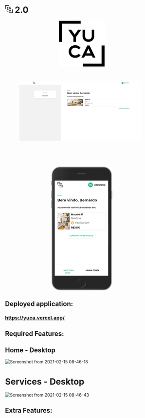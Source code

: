 # <img src=".github/images/logoYuca.png" width="25" height="25" /> 2.0

<p align="center">
   <img src=".github/images/logoYuca.png" width="150" height="150" />
</p>

<br />

<p align="center">
   <img src=".github/images/desktop-home.png" width="400" style="margin-right: 10px; margin-bottom: 5rem"/>
   <img src=".github/images/mobile-home.png" width="200" />
</p>

## Deployed application:

### https://yuca.vercel.app/

## Required Features:

## Home - Desktop

![Screenshot from 2021-02-15 08-46-18](https://user-images.githubusercontent.com/22225821/107942786-7f6d0600-6f6a-11eb-848d-eeba4fd4dd09.png)

# Services - Desktop

![Screenshot from 2021-02-15 08-46-43](https://user-images.githubusercontent.com/22225821/107943029-d4108100-6f6a-11eb-82b8-489cfe40ed54.png)

## Extra Features:
